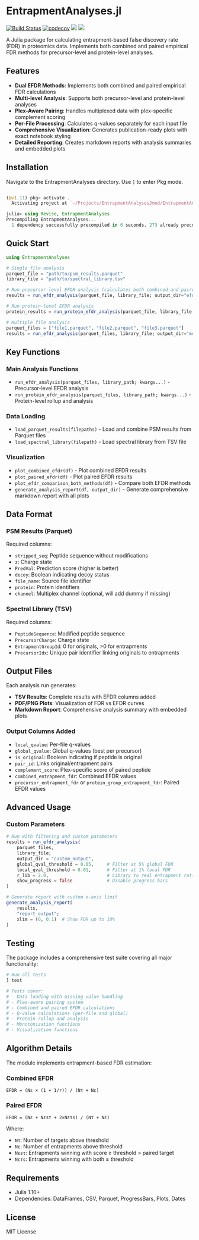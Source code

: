 # EntrapmentAnalyses.jl

[![Build Status](https://github.com/nathanwamsley/EntrapmentAnalyses.jl/actions/workflows/CI.yml/badge.svg?branch=master)](https://github.com/nathanwamsley/EntrapmentAnalyses.jl/actions/workflows/CI.yml?query=branch%3Amaster)
[![codecov](https://codecov.io/gh/nathanwamsley/EntrapmentAnalyses.jl/branch/master/graph/badge.svg)](https://codecov.io/gh/nathanwamsley/EntrapmentAnalyses.jl)
[![](https://img.shields.io/badge/docs-stable-blue.svg)](https://nathanwamsley.github.io/EntrapmentAnalyses.jl/stable)
[![](https://img.shields.io/badge/docs-dev-blue.svg)](https://nathanwamsley.github.io/EntrapmentAnalyses.jl/dev)

A Julia package for calculating entrapment-based false discovery rate (FDR) in proteomics data. Implements both combined and paired empirical FDR methods for precursor-level and protein-level analyses. 

## Features

- **Dual EFDR Methods**: Implements both combined and paired empirical FDR calculations
- **Multi-level Analysis**: Supports both precursor-level and protein-level analyses
- **Plex-Aware Pairing**: Handles multiplexed data with plex-specific complement scoring
- **Per-File Processing**: Calculates q-values separately for each input file
- **Comprehensive Visualization**: Generates publication-ready plots with exact notebook styling
- **Detailed Reporting**: Creates markdown reports with analysis summaries and embedded plots

## Installation
Navigate to the EntrapmentAnalyses directory. Use `]` to enter Pkg mode. 
```julia

(@v1.11) pkg> activate .
  Activating project at `~/Projects/EntrapmentAnalysesJmod/EntrapmentAnalyses`

julia> using Revise, EntrapmentAnalyses
Precompiling EntrapmentAnalyses...
  1 dependency successfully precompiled in 6 seconds. 273 already precompiled.
```

## Quick Start

```julia
using EntrapmentAnalyses

# Single file analysis
parquet_file = "path/to/psm_results.parquet"
library_file = "path/to/spectral_library.tsv"

# Run precursor-level EFDR analysis (calculates both combined and paired EFDR)
results = run_efdr_analysis(parquet_file, library_file; output_dir="efdr_output")

# Run protein-level EFDR analysis
protein_results = run_protein_efdr_analysis(parquet_file, library_file; output_dir="protein_output")

# Multiple file analysis
parquet_files = ["file1.parquet", "file2.parquet", "file3.parquet"]
results = run_efdr_analysis(parquet_files, library_file; output_dir="multi_file_output")
```

## Key Functions

### Main Analysis Functions
- `run_efdr_analysis(parquet_files, library_path; kwargs...)` - Precursor-level EFDR analysis
- `run_protein_efdr_analysis(parquet_files, library_path; kwargs...)` - Protein-level rollup and analysis

### Data Loading
- `load_parquet_results(filepaths)` - Load and combine PSM results from Parquet files
- `load_spectral_library(filepath)` - Load spectral library from TSV file

### Visualization
- `plot_combined_efdr(df)` - Plot combined EFDR results
- `plot_paired_efdr(df)` - Plot paired EFDR results  
- `plot_efdr_comparison_both_methods(df)` - Compare both EFDR methods
- `generate_analysis_report(df, output_dir)` - Generate comprehensive markdown report with all plots

## Data Format

### PSM Results (Parquet)
Required columns:
- `stripped_seq`: Peptide sequence without modifications
- `z`: Charge state
- `PredVal`: Prediction score (higher is better)
- `decoy`: Boolean indicating decoy status
- `file_name`: Source file identifier
- `protein`: Protein identifiers
- `channel`: Multiplex channel (optional, will add dummy if missing)

### Spectral Library (TSV)
Required columns:
- `PeptideSequence`: Modified peptide sequence
- `PrecursorCharge`: Charge state
- `EntrapmentGroupId`: 0 for originals, >0 for entrapments
- `PrecursorIdx`: Unique pair identifier linking originals to entrapments

## Output Files

Each analysis run generates:
- **TSV Results**: Complete results with EFDR columns added
- **PDF/PNG Plots**: Visualization of FDR vs EFDR curves
- **Markdown Report**: Comprehensive analysis summary with embedded plots

### Output Columns Added
- `local_qvalue`: Per-file q-values
- `global_qvalue`: Global q-values (best per precursor)
- `is_original`: Boolean indicating if peptide is original
- `pair_id`: Links original/entrapment pairs
- `complement_score`: Plex-specific score of paired peptide
- `combined_entrapment_fdr`: Combined EFDR values
- `precursor_entrapment_fdr` or `protein_group_entrapment_fdr`: Paired EFDR values

## Advanced Usage

### Custom Parameters

```julia
# Run with filtering and custom parameters
results = run_efdr_analysis(
    parquet_files, 
    library_file;
    output_dir = "custom_output",
    global_qval_threshold = 0.05,     # Filter at 5% global FDR
    local_qval_threshold = 0.01,      # Filter at 1% local FDR
    r_lib = 2.0,                      # Library to real entrapment ratio
    show_progress = false             # Disable progress bars
)

# Generate report with custom x-axis limit
generate_analysis_report(
    results,
    "report_output";
    xlim = (0, 0.1)  # Show FDR up to 10%
)
```

## Testing

The package includes a comprehensive test suite covering all major functionality:

```julia
# Run all tests
] test

# Tests cover:
# - Data loading with missing value handling
# - Plex-aware pairing system
# - Combined and paired EFDR calculations
# - Q-value calculations (per-file and global)
# - Protein rollup and analysis
# - Monotonization functions
# - Visualization functions
```

## Algorithm Details

The module implements entrapment-based FDR estimation:

### Combined EFDR
```
EFDR = (Nε × (1 + 1/r)) / (Nτ + Nε)
```

### Paired EFDR
```
EFDR = (Nε + Nεsτ + 2×Nετs) / (Nτ + Nε)
```

Where:
- `Nτ`: Number of targets above threshold
- `Nε`: Number of entrapments above threshold  
- `Nεsτ`: Entrapments winning with score ≥ threshold > paired target
- `Nετs`: Entrapments winning with both ≥ threshold

## Requirements

- Julia 1.10+
- Dependencies: DataFrames, CSV, Parquet, ProgressBars, Plots, Dates

## License

MIT License